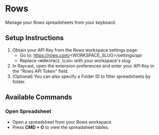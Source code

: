 # Rows

Manage your Rows spreadsheets from your keyboard.

## Setup Instructions

1. Obtain your API Key from the Rows workspace settings page:
   - Go to: https://rows.com/<WORKSPACE_SLUG>/settings/api
   - Replace `<WORKSPACE_SLUG>` with your workspace's slug.
2. In Raycast, open the extension preferences and enter your API Key in the "Rows API Token" field.
3. (Optional) You can also specify a Folder ID to filter spreadsheets by folder.

## Available Commands

### Open Spreadsheet

- Open a spreadsheet from your Rows workspace.
- Press **CMD + O** to view the spreadsheet tables.
